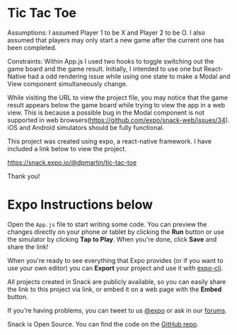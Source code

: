 # Tic Tac Toe

Assumptions:
I assumed Player 1 to be X and Player 2 to be O. 
I also assumed that players may only start a new game after the current one has been completed. 

Constraints:
Within App.js I used two hooks to toggle switching out the game board and the game result. Initially, I intended to use one but React-Native had a odd rendering issue while using one state to make a Modal and View component simultaneously change. 

While visiting the URL to view the project file, you may notice that the game result appears below the game board while trying to view the app in a web view. This is because a possible bug in the Modal component is not supported in web browsers(https://github.com/expo/snack-web/issues/34). iOS and Android simulators should be fully functional. 

This project was created using expo, a react-native framework. I have included a link below to view the project.

https://snack.expo.io/@dpmartin/tic-tac-toe

Thank you! 

# Expo Instructions below

Open the `App.js` file to start writing some code. You can preview the changes directly on your phone or tablet by clicking the **Run** button or use the simulator by clicking **Tap to Play**. When you're done, click **Save** and share the link!

When you're ready to see everything that Expo provides (or if you want to use your own editor) you can **Export** your project and use it with [expo-cli](https://docs.expo.io/versions/latest/introduction/installation.html).

All projects created in Snack are publicly available, so you can easily share the link to this project via link, or embed it on a web page with the **Embed** button.

If you're having problems, you can tweet to us [@expo](https://twitter.com/expo) or ask in our [forums](https://forums.expo.io).

Snack is Open Source. You can find the code on the [GitHub repo](https://github.com/expo/snack-web).
